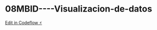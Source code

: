# 08MBID----Visualizacion-de-datos

[Edit in Codeflow ⚡️](https://stackblitz.com/~/github.com/Ogro1984/08MBID----Visualizacion-de-datos)